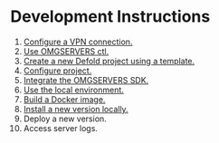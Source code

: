 # Development Instructions

1. [Configure a VPN connection.](instructions/configure_vpn_connection.md)
1. [Use OMGSERVERS ctl.](instructions/use_omgservers_ctl.md)
1. [Create a new Defold project using a template.](instructions/create_new_defold_project_using_template.md)
1. [Configure project.](instructions/configure_project.md)
1. [Integrate the OMGSERVERS SDK.](instructions/integrate_omgservers_sdk.md)
1. [Use the local environment.](instructions/use_local_environment.md)
1. [Build a Docker image.](instructions/build_docker_image.md)
1. [Install a new version locally.](instructions/install_new_version_locally.md)
1. Deploy a new version. 
1. Access server logs.
